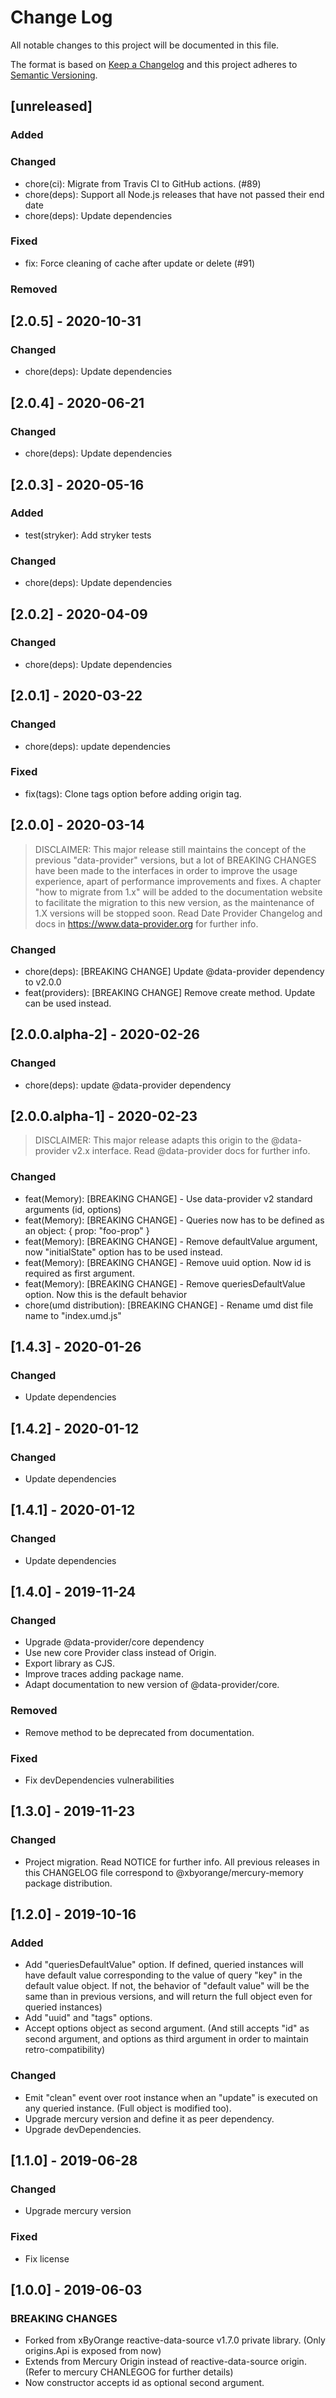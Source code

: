# Change Log
All notable changes to this project will be documented in this file.

The format is based on [Keep a Changelog](http://keepachangelog.com/)
and this project adheres to [Semantic Versioning](http://semver.org/).

## [unreleased]
### Added
### Changed
- chore(ci): Migrate from Travis CI to GitHub actions. (#89)
- chore(deps): Support all Node.js releases that have not passed their end date
- chore(deps): Update dependencies
### Fixed
- fix: Force cleaning of cache after update or delete (#91)
### Removed

## [2.0.5] - 2020-10-31

### Changed
- chore(deps): Update dependencies

## [2.0.4] - 2020-06-21

### Changed
- chore(deps): Update dependencies

## [2.0.3] - 2020-05-16

### Added
- test(stryker): Add stryker tests

### Changed
- chore(deps): Update dependencies

## [2.0.2] - 2020-04-09

### Changed
- chore(deps): Update dependencies

## [2.0.1] - 2020-03-22

### Changed
- chore(deps): update dependencies

### Fixed
- fix(tags): Clone tags option before adding origin tag.

## [2.0.0] - 2020-03-14

> DISCLAIMER: This major release still maintains the concept of the previous "data-provider" versions, but a lot of BREAKING CHANGES have been made to the interfaces in order to improve the usage experience, apart of performance improvements and fixes. A chapter "how to migrate from 1.x" will be added to the documentation website to facilitate the migration to this new version, as the maintenance of 1.X versions will be stopped soon. Read Date Provider Changelog and docs in https://www.data-provider.org for further info.

### Changed
- chore(deps): [BREAKING CHANGE] Update @data-provider dependency to v2.0.0
- feat(providers): [BREAKING CHANGE] Remove create method. Update can be used instead.

## [2.0.0.alpha-2] - 2020-02-26

### Changed
- chore(deps): update @data-provider dependency

## [2.0.0.alpha-1] - 2020-02-23

> DISCLAIMER: This major release adapts this origin to the @data-provider v2.x interface. Read @data-provider docs for further info.

### Changed
- feat(Memory): [BREAKING CHANGE] - Use data-provider v2 standard arguments (id, options)
- feat(Memory): [BREAKING CHANGE] - Queries now has to be defined as an object: { prop: "foo-prop" }
- feat(Memory): [BREAKING CHANGE] - Remove defaultValue argument, now "initialState" option has to be used instead.
- feat(Memory): [BREAKING CHANGE] - Remove uuid option. Now id is required as first argument.
- feat(Memory): [BREAKING CHANGE] - Remove queriesDefaultValue option. Now this is the default behavior
- chore(umd distribution): [BREAKING CHANGE] - Rename umd dist file name to "index.umd.js"

## [1.4.3] - 2020-01-26
### Changed
- Update dependencies

## [1.4.2] - 2020-01-12
### Changed
- Update dependencies

## [1.4.1] - 2020-01-12
### Changed
- Update dependencies

## [1.4.0] - 2019-11-24
### Changed
- Upgrade @data-provider/core dependency
- Use new core Provider class instead of Origin.
- Export library as CJS.
- Improve traces adding package name.
- Adapt documentation to new version of @data-provider/core.

### Removed
- Remove method to be deprecated from documentation.

### Fixed
- Fix devDependencies vulnerabilities

## [1.3.0] - 2019-11-23
### Changed
- Project migration. Read NOTICE for further info. All previous releases in this CHANGELOG file correspond to @xbyorange/mercury-memory package distribution.

## [1.2.0] - 2019-10-16
### Added
- Add "queriesDefaultValue" option. If defined, queried instances will have default value corresponding to the value of query "key" in the default value object. If not, the behavior of "default value" will be the same than in previous versions, and will return the full object even for queried instances)
- Add "uuid" and "tags" options.
- Accept options object as second argument. (And still accepts "id" as second argument, and options as third argument in order to maintain retro-compatibility)

### Changed
- Emit "clean" event over root instance when an "update" is executed on any queried instance. (Full object is modified too).
- Upgrade mercury version and define it as peer dependency.
- Upgrade devDependencies.

## [1.1.0] - 2019-06-28
### Changed
- Upgrade mercury version

### Fixed
- Fix license

## [1.0.0] - 2019-06-03
### BREAKING CHANGES
- Forked from xByOrange reactive-data-source v1.7.0 private library. (Only origins.Api is exposed from now)
- Extends from Mercury Origin instead of reactive-data-source origin. (Refer to mercury CHANLEGOG for further details)
- Now constructor accepts id as optional second argument.
